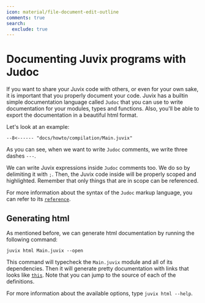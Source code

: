 ```yaml
---
icon: material/file-document-edit-outline
comments: true
search:
  exclude: true
---
```


# Documenting Juvix programs with Judoc

If you want to share your Juvix code with others, or even for your own sake, it
is important that you properly document your code. Juvix has a builtin simple
documentation language called `Judoc` that you can use to write documentation
for your modules, types and functions. Also, you'll be able to export the
documentation in a beautiful html format.

Let's look at an example:
```juvix
--8<------ "docs/howto/compilation/Main.juvix"
```

As you can see, when we want to write `Judoc` comments, we write three dashes `---`.

We can write Juvix expressions inside `Judoc` comments too. We do so by
delimiting it with `;`. Then, the Juvix code inside will be properly scoped and
highlighted. Remember that only things that are in scope can be referenced.

For more information about the syntax of the `Judoc` markup language, you can
refer to its [`reference`](../reference/judoc.md).

## Generating html
As mentioned before, we can generate html documentation by running the following command:
```
juvix html Main.juvix --open
```
This command will typecheck the `Main.juvix` module and all of its dependencies. Then it will generate
pretty documentation with links that looks like [`this`](https://anoma.github.io/juvix-stdlib/Stdlib.Data.List.Base.html). Note that you can jump to the source of each of the definitions.

For more information about the available options, type `juvix html --help`.
